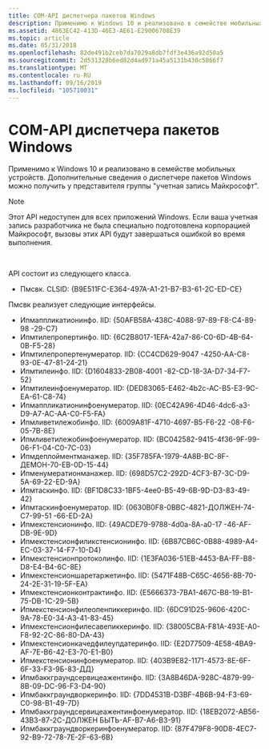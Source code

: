 ```yaml
---
title: COM-API диспетчера пакетов Windows
description: Применимо к Windows 10 и реализовано в семействе мобильных устройств. Дополнительные сведения о диспетчере пакетов Windows можно получить у представителя группы "учетная запись Майкрософт".
ms.assetid: 4863EC42-413D-46E3-AE61-E29006708E39
ms.topic: article
ms.date: 05/31/2018
ms.openlocfilehash: 82de491b2ceb7da7029a8db7fdf3e436a92d50a5
ms.sourcegitcommit: 2d531328b6ed82d4ad971a45a5131b430c5866f7
ms.translationtype: MT
ms.contentlocale: ru-RU
ms.lasthandoff: 09/16/2019
ms.locfileid: "105710031"
---
```

# <a name="windows-package-manager-com-api"></a>COM-API диспетчера пакетов Windows

Применимо к Windows 10 и реализовано в семействе мобильных устройств. Дополнительные сведения о диспетчере пакетов Windows можно получить у представителя группы "учетная запись Майкрософт".

> [!Note]
>
> Этот API недоступен для всех приложений Windows. Если ваша учетная запись разработчика не была специально подготовлена корпорацией Майкрософт, вызовы этих API будут завершаться ошибкой во время выполнения.

 

API состоит из следующего класса.

-   Пмсвк. CLSID: {B9E511FC-E364-497A-A1-21-B7-B3-61-2C-ED-CE}

Пмсвк реализует следующие интерфейсы.

-   Ипмаппликатионинфо. IID: {50AFB58A-438C-4088-97-89-F8-C4-89-98 -29-C7}
-   Ипмтилепропертинфо. IID: {6C2B8017-1EFA-42a7-86-C0-6D-4B-64-0B-F5-28}
-   Ипмтилепропертенумератор. IID: {CC4CD629-9047 -4250-AA-C8-93-0E-47-81-24-21}
-   Ипмтилеинфо. IID: {D1604833-2B08-4001 -82-CD-18-3A-D7-34-F7-52}
-   Ипмтилеинфоенумератор. IID: {DED83065-E462-4b2c-AC-B5-E3-9C-EA-61-C8-74}
-   Ипмаппликатионинфоенумератор. IID: {0EC42A96-4D46-4dc6-a3-D9-A7-AC-AA-C0-F5-FA}
-   Ипмливетилежобинфо. IID: {6009A81F-4710-4697-B5-F6-22 -08-F6-05-7B-8E}
-   Ипмливетилежобинфоенумератор. IID: {BC042582-9415-4f36-9F-99-06-F1-04-C0-7C-03}
-   Ипмдеплойментманажер. IID: {35F785FA-1979-4A8B-BC-8F-ДЕМОН-70-EB-0D-15-44}
-   Ипменумератионманажер. IID: {698D57C2-292D-4CF3-B7-3C-D9-5A-69-22-ED-9A}
-   Ипмтаскинфо. IID: {BF1D8C33-1BF5-4ee0-B5-49-6B-9D-D3-83-49-42}
-   Ипмтаскинфоенумератор. IID: {0630B0F8-0BBC-4821-ДОЛЖЕН-74-C7-99-51 -66-ED-2A}
-   Ипмекстенсионинфо. IID: {49ACDE79-9788-4d0a-8A-a0-17 -46-AF-DB-9E-9D}
-   Ипмекстенсионфиликстенсионинфо. IID: {6B87CB6C-0B88-4989-A4-EC-03-37-14-F7-10-D4}
-   Ипмекстенсионпротоколинфо. IID: {1E3FA036-51EB-4453-BA-FF-B8-D8-E4-B4-6C-8E}
-   Ипмекстенсионшаретаржетинфо. IID: {5471F48B-C65C-4656-8В-70-24-2E-31-19-5F-EA}
-   Ипмекстенсионконтрактинфо. IID: {E5666373-7BA1-467C-B8-19-B1-75-DB-1C-29-5B}
-   Ипмекстенсионфилеопенпиккеринфо. IID: {6DC91D25-9606-420C-9A-78-E0-34-A3-41-83-45}
-   Ипмекстенсионфилесавепиккеринфо. IID: {38005CBA-F81A-493E-A0-F8-92-2C-86-80-DA-43}
-   Ипмекстенсионкачедфилеупдатеринфо. IID: {E2D77509-4E58-4BA9-AF-7E-B6-42-E3-70-E1-B0}
-   Ипмекстенсионинфоенумератор. IID: {403B9E82-1171-4573-8E-6F-6F-33-F3-9Б-83-ДД}
-   Ипмбаккграундсервицеажентинфо. IID: {3A8B46DA-928C-4879-99-8В-09-DC-96-F3-D4-90}
-   Ипмбаккграундворкеринфо. IID: {7DD4531B-D3BF-4B6B-94-F3-69-C0-98-B1-49-7D}
-   Ипмбаккграундсервицеажентинфоенумератор. IID: {18EB2072-AB56-43B3-87-2C-ДОЛЖЕН БЫТЬ-AF-B7-A6-B3-91}
-   Ипмбаккграундворкеринфоенумератор. IID: {87F479F8-90D8-4EC7-92-B9-72-78-7E-2F-63-6B}

 

 




